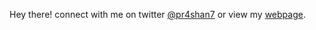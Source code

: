 Hey there! connect with me on twitter [@pr4shan7](twitter.com/pr4shan7) or view my [webpage](prashant-tripathi.me).
